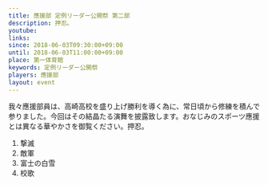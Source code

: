 ```yaml
---
title: 應援部 定例リーダー公開祭 第二部
description: 押忍。
youtube: 
links:
since: 2018-06-03T09:30:00+09:00
until: 2018-06-03T11:00:00+09:00
place: 第一体育館
keywords: 定例リーダー公開祭
players: 應援部
layout: event
---
```


我々應援部員は、高崎高校を盛り上げ勝利を導く為に、常日頃から修練を積んで参りました。今回はその結晶たる演舞を披露致します。おなじみのスポーツ應援とは異なる華やかさを御覧ください。押忍。

1. 撃滅
2. 敵軍
3. 富士の白雪
4. 校歌